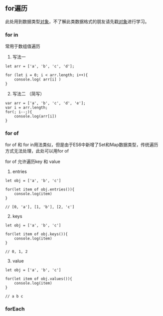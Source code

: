 ## for遍历

此处用到数据类型[对象](./)，不了解此类数据格式的朋友请先戳[对象](./)进行学习。

### for in

常用于数组值遍历

1. 写法一

```
let arr = ['a', 'b', 'c', 'd'];

for (let i = 0; i < arr.length; i++){
    console.log( arr[i] )
}
```

2. 写法二 （简写）

```
var arr = ['a', 'b', 'c', 'd', 'e'];
var i = arr.length;
for(; i--;){
    console.log(arr[i])
}
```


### for of 

for of 和 for in用法类似，但是由于ES6中新增了Set和Map数据类型，传统遍历方式无法处理，此处可以用for of

for of 允许遍历key 和 value

1. entries

```
let obj = ['a', 'b', 'c']

for(let item of obj.entries()){
    console.log(item)
}

// [0, 'a'], [1, 'b'], [2, 'c']
```

2. keys

```
let obj = ['a', 'b', 'c']

for(let item of obj.keys()){
    console.log(item)
}

// 0, 1, 2
```

3. value

```
let obj = ['a', 'b', 'c']

for(let item of obj.values()){
    console.log(item)
}

// a b c
```

### forEach

